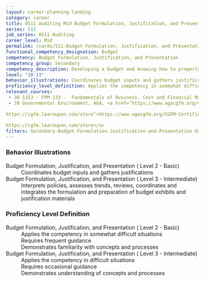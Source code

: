 ```yaml
---
layout: career-planning-landing
category: career
title: 0511 Auditing Mid Budget Formulation, Justification, and Presentation
series: 511
job_series: 0511 Auditing
career_level: Mid
permalink: /cards/511-Budget-Formulation, Justification, and Presentation-Mid
functional_competency_designation: Budget
competency: Budget Formulation, Justification, and Presentation
competency_group: Secondary
competency_description: Developing a budget and knowing how to properly allocate funds according to regulations is vital to solving constant resource challenges 
level: "10-13"
behavior_illustrations: Coordinates budget inputs and gathers justifications ? Interprets policies, assesses trends, reviews, coordinates and integrates the formulation and preparation of budget exhibits and justification materials
proficiency_level_definition: Applies the competency in somewhat difficult situations ? Requires frequent guidance ? Demonstrates familiarity with concepts and processes ? Applies the competency in difficult situations ? Requires occasional guidance ? Demonstrates understanding of concepts and processes
relevant_courses: 
 - 38 1313 - FPM 133 -  Fundamentals of Business, Cost and Financial Management, Learning Tree
 - 39 Governmental Environment, AGA, <a href="https://www.agacgfm.org/CGFM-Certification/Candidates/Preparing-for-Exams/CGFM-Live-Virtual-Courses.aspx

https://cgfm.learnupon.com/store">https://www.agacgfm.org/CGFM-Certification/Candidates/Preparing-for-Exams/CGFM-Live-Virtual-Courses.aspx

https://cgfm.learnupon.com/store</a>
filters: Secondary-Budget-Formulation-Justification-and-Presentation GS-10-13 series-0511
---
```


<div class="desktop:grid-col-6 margin-y-205">
  <div class="border-top-05 bg-white padding-2 shadow-5 height-full members-hover border-1px border-gray-30 border-top-orange radius-lg">
    <h3>Behavior Illustrations</h3>
    <dl class="text-base"><dt>Budget Formulation, Justification, and Presentation ( Level 2 - Basic)</dt><dd>Coordinates budget inputs and gathers justifications</dd><dt>Budget Formulation, Justification, and Presentation ( Level 3 - Intermediate)</dt><dd>Interprets policies, assesses trends, reviews, coordinates and integrates the formulation and preparation of budget exhibits and justification materials</dd></dl>
  </div>
</div>
<div class="desktop:grid-col-6 margin-y-205">
  <div class="border-top-05 bg-white padding-2 shadow-5 height-full members-hover border-1px border-gray-30 border-top-orange radius-lg">
    <h3>Proficiency Level Definition</h3>
    <dl class="text-base"><dt>Budget Formulation, Justification, and Presentation ( Level 2 - Basic)</dt><dd>Applies the competency in somewhat difficult situations </dd><dd> Requires frequent guidance </dd><dd> Demonstrates familiarity with concepts and processes</dd><dt>Budget Formulation, Justification, and Presentation ( Level 3 - Intermediate)</dt><dd>Applies the competency in difficult situations </dd><dd> Requires occasional guidance </dd><dd> Demonstrates understanding of concepts and processes</dd></dl>
  </div>
</div>